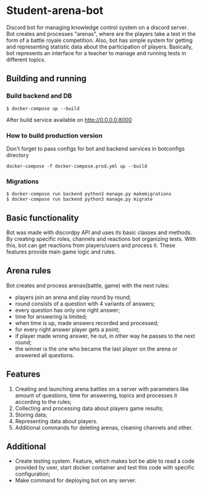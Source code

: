 # Student-arena-bot

Discord bot for managing knowledge control system on a discord server. Bot creates and processes "arenas", where are the
players take a test in the form of a battle royale competition. Also, bot has simple system for getting and representing
statistic data about the participation of players. Basically, bot represents an interface for a teacher to manage and
running tests in different topics.

## Building and running

### Build backend and DB

```
$ docker-compose up --build
```

After build service available on http://0.0.0.0:8000

### How to build production version

Don't forget to pass configs for bot and backend services in botconfigs directory

```
docker-compose -f docker-compose.prod.yml up --build
```

### Migrations

```
$ docker-compose run backend python3 manage.py makemigrations
$ docker-compose run backend python3 manage.py migrate
```

## Basic functionality

Bot was made with discordpy API and uses its basic classes and methods. By creating specific roles, channels and
reactions bot organizing tests. With this, bot can get reactions from players/users and process it. These features
provide main game logic and rules.

## Arena rules

Bot creates and process arenas(battle, game) with the next rules:

- players join an arena and play round by round;
- round consists of a question with 4 variants of answers;
- every question has only one right answer;
- time for answering is limited;
- when time is up, made answers recorded and processed;
- for every right answer player gets a point;
- if player made wrong answer, he out, in other way he passes to the next round;
- the winner is the one who became the last player on the arena or answered all questions.

## Features

1. Creating and launching arena battles on a server with parameters like amount of questions, time for answering,
   topics and processes it according to the rules;
2. Collecting and processing data about players game results;
3. Storing data;
4. Representing data about players.
5. Additional commands for deleting arenas, cleaning channels and other.

## Additional

- Create testing system. Feature, which makes bot be able to read a code provided by user, start docker container and
  test this code with specific configuration;
- Make command for deploying bot on any server.
